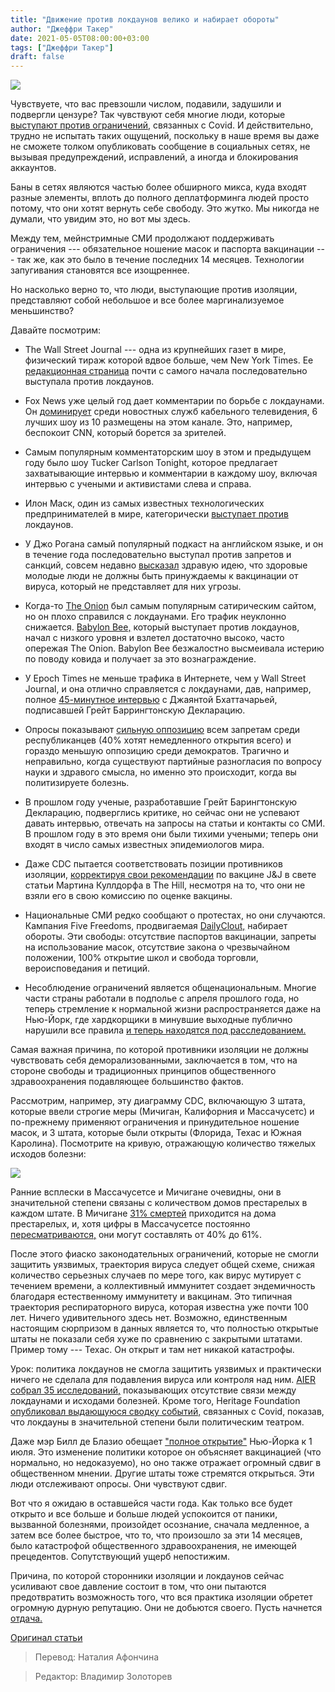 ```yaml
---
title: "Движение против локдаунов велико и набирает обороты"
author: "Джеффри Такер"
date: 2021-05-05T08:00:00+03:00
tags: ["Джеффри Такер"]
draft: false
---
```

![](https://ca-times.brightspotcdn.com/dims4/default/c58ab72/2147483647/strip/true/crop/2400x1600+0+0/resize/840x560!/quality/90/?url=https%3A%2F%2Fcalifornia-times-brightspot.s3.amazonaws.com%2F6e%2F22%2F3326cace4d71ae9110a662b7b48d%2Fla-photos-1staff-526650-me-0417-march-to-reopen-005.IK.jpg)

Чувствуете, что вас превзошли числом, подавили, задушили и подвергли цензуре? Так чувствуют себя многие люди, которые [выступают против ограничений,](https://www.aier.org/article/we-need-a-principled-anti-lockdown-movement/) связанных с Covid. И действительно, трудно не испытать таких ощущений, поскольку в наше время вы даже не сможете толком опубликовать сообщение в социальных сетях, не вызывая предупреждений, исправлений, а иногда и блокирования аккаунтов.

Баны в сетях являются частью более обширного микса, куда входят разные элементы, вплоть до полного деплатформинга людей просто потому, что они хотят вернуть себе свободу. Это жутко. Мы никогда не думали, что увидим это, но вот мы здесь.

Между тем, мейнстримные СМИ продолжают поддерживать ограничения --- обязательное ношение масок и паспорта вакцинации --- так же, как это было в течение последних 14 месяцев. Технологии запугивания становятся все изощреннее.

Но насколько верно то, что люди, выступающие против изоляции, представляют собой небольшое и все более маргинализуемое меньшинство?

Давайте посмотрим:

* The Wall Street Journal --- одна из крупнейших газет в мире, физический тираж которой вдвое больше, чем New York Times. Ее [редакционная страница](https://www.aier.org/article/a-tribute-to-the-wall-street-journals-editorial-page/) почти с самого начала последовательно выступала против локдаунов.

* Fox News уже целый год дает комментарии по борьбе с локдаунами. Он [доминирует](https://www.adweek.com/tvnewser/here-are-the-top-rated-cable-news-shows-for-april-2021/477372/) среди новостных служб кабельного телевидения, 6 лучших шоу из 10 размещены на этом канале. Это, например, беспокоит CNN, который борется за зрителей.

* Самым популярным комментаторским шоу в этом и предыдущем году было шоу Tucker Carlson Tonight, которое предлагает захватывающие интервью и комментарии в каждому шоу, включая интервью с учеными и активистами слева и справа.

* Илон Маск, один из самых известных технологических предпринимателей в мире, категорически [выступает против](https://thehill.com/changing-america/resilience/natural-disasters/495439-elon-musk-rails-against-coronavirus-lockdowns) локдаунов.

* У Джо Рогана самый популярный подкаст на английском языке, и он в течение года последовательно выступал против запретов и санкций, совсем недавно [высказал](https://nypost.com/2021/04/27/joe-rogan-tells-21-year-olds-not-to-get-covid-vaccine-sparks-outrage/) здравую идею, что здоровые молодые люди не должны быть принуждаемы к вакцинации от вируса, который не представляет для них угрозы.

* Когда-то [The Onion](https://www.theonion.com/) был самым популярным сатирическим сайтом, но он плохо справился с локдаунами. Его трафик неуклонно снижается. [Babylon Bee,](https://babylonbee.com/) который выступает против локдаунов, начал с низкого уровня и взлетел достаточно высоко, часто опережая The Onion. Babylon Bee безжалостно высмеивала истерию по поводу ковида и получает за это вознаграждение.

* У Epoch Times не меньше трафика в Интернете, чем у Wall Street Journal, и она отлично справляется с локдаунами, дав, например, полное [45-минутное интервью](https://www.theepochtimes.com/dr-jay-bhattacharya-the-deadly-consequences-of-lockdowns_3785927.html) с Джаянтой Бхаттачарьей, подписавшей Грейт Баррингтонскую Декларацию.

* Опросы показывают [сильную оппозицию](https://thehill.com/hilltv/what-americas-thinking/542639-poll-more-voters-say-their-area-should-start-to-roll-back) всем запретам среди республиканцев (40% хотят немедленного открытия всего) и гораздо меньшую оппозицию среди демократов. Трагично и неправильно, когда существуют партийные разногласия по вопросу науки и здравого смысла, но именно это происходит, когда вы политизируете болезнь.

* В прошлом году ученые, разработавшие Грейт Барингтонскую Декларацию, подверглись критике, но сейчас они не успевают давать интервью, отвечать на запросы на статьи и контакты со СМИ. В прошлом году в это время они были тихими учеными; теперь они входят в число самых известных эпидемиологов мира.

* Даже CDC пытается соответствовать позиции противников изоляции, [корректируя свои рекомендации](https://thefederalist.com/2021/04/28/cdc-punishes-superstar-scientist-for-covid-vaccine-recommendation-the-cdc-followed-4-days-later/) по вакцине J&J в свете статьи Мартина Куллдорфа в The Hill, несмотря на то, что они не взяли его в свою комиссию по оценке вакцины.

* Национальные СМИ редко сообщают о протестах, но они случаются. Кампания Five Freedoms, продвигаемая [DailyClout,](https://dailyclout.io/five-freedoms-maine-five-freedoms-supporters-rally-for-liberty-this-wednesday-augusta-statehouse/) набирает обороты. Эти свободы: отсутствие паспортов вакцинации, запреты на использование масок, отсутствие закона о чрезвычайном положении, 100% открытие школ и свобода торговли, вероисповедания и петиций.

* Несоблюдение ограничений является общенациональным. Многие части страны работали в подполье с апреля прошлого года, но теперь стремление к нормальной жизни распространяется даже на Нью-Йорк, где хардкорщики в минувшие выходные публично нарушили все правила [и теперь находятся под расследованием.](https://www.blabbermouth.net/news/hardcore-concert-at-new-york-citys-tompkins-square-park-under-investigation-over-covid-19-capacity-limits/)

Самая важная причина, по которой противники изоляции не должны чувствовать себя деморализованными, заключается в том, что на стороне свободы и традиционных принципов общественного здравоохранения подавляющее большинство фактов.

Рассмотрим, например, эту диаграмму CDC, включающую 3 штата, которые ввели строгие меры (Мичиган, Калифорния и Массачусетс) и по-прежнему применяют ограничения и принудительное ношение масок, и 3 штата, которые были открыты (Флорида, Техас и Южная Каролина). Посмотрите на кривую, отражающую количество тяжелых исходов болезни:

**![](https://lh3.googleusercontent.com/MUE588vor8fdd9JAZ9t4HH_16EHt2s5cdR16aRFF6maxpyNukHVeRQpUs5cIwYPVzxKP-CPOZnBpIlH3FF_b42EmZVvgQtVLlBHUdaoz1gyprJqoPNITFs35UdMSQoJTmUFWoMSx)**

Ранние всплески в Массачусетсе и Мичигане очевидны, они в значительной степени связаны с количеством домов престарелых в каждом штате. В Мичигане [31% смертей](https://www.9and10news.com/2020/10/01/michigan-ranks-38-out-of-45-states-for-nursing-home-covid-19-deaths/) приходится на дома престарелых, и, хотя цифры в Массачусетсе постоянно [пересматриваются,](https://www.bostonglobe.com/2021/04/23/nation/is-massachusetts-undercounting-covid-deaths-nursing-homes/) они могут составлять от 40% до 61%.

После этого фиаско законодательных ограничений, которые не смогли защитить уязвимых, траектория вируса следует общей схеме, снижая количество серьезных случаев по мере того, как вирус мутирует с течением времени, а коллективный иммунитет создает эндемичность благодаря естественному иммунитету и вакцинам. Это типичная траектория респираторного вируса, которая известна уже почти 100 лет. Ничего удивительного здесь нет. Возможно, единственным настоящим сюрпризом в данных является то, что полностью открытые штаты не показали себя хуже по сравнению с закрытыми штатами. Пример тому --- Техас. Он открыт и там нет никакой катастрофы.

Урок: политика локдаунов не смогла защитить уязвимых и практически ничего не сделала для подавления вируса или контроля над ним. [AIER собрал 35 исследований,](https://www.aier.org/article/lockdowns-do-not-control-the-coronavirus-the-evidence/) показывающих отсутствие связи между локдаунами и исходами болезней. Кроме того, Heritage Foundation [опубликовал выдающуюся сводку событий,](https://www.heritage.org/public-health/report/statistical-analysis-covid-19-and-government-protection-measures-the-us) связанных с Covid, показав, что локдауны в значительной степени были политическим театром.

Даже мэр Билл де Блазио обещает ["полное открытие"](https://www.mediaite.com/tv/breaking-bill-de-blasio-announces-new-york-city-plans-to-fully-reopen-by-july-1st/) Нью-Йорка к 1 июля. Это изменение политики которое он объясняет вакцинацией (что нормально, но недоказуемо), но оно также отражает огромный сдвиг в общественном мнении. Другие штаты тоже стремятся открыться. Эти люди отслеживают опросы. Они чувствуют сдвиг.

Вот что я ожидаю в оставшейся части года. Как только все будет открыто и все больше и больше людей успокоится от паники, вызванной болезнями, произойдет осознание, сначала медленное, а затем все более быстрое, что то, что произошло за эти 14 месяцев, было катастрофой общественного здравоохранения, не имеющей прецедентов. Сопутствующий ущерб непостижим.

Причина, по которой сторонники изоляции и локдаунов сейчас усиливают свое давление состоит в том, что они пытаются предотвратить возможность того, что вся практика изоляции обретет огромную дурную репутацию. Они не добьются своего. Пусть начнется [отдача.](https://www.aier.org/article/the-world-will-backlash-in-mostly-good-ways/)

[Оригинал статьи](https://www.aier.org/article/the-anti-lockdown-movement-is-large-and-growing/)

> Перевод: Наталия Афончина

> Редактор: Владимир Золоторев
